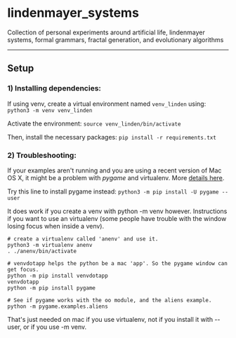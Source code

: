 # lindenmayer_systems
Collection of personal experiments around artificial life, lindenmayer systems, formal grammars, fractal generation, and evolutionary algorithms

---

## Setup

### 1) Installing dependencies:

If using venv, create a virtual environment named `venv_linden` using:
`python3 -m venv venv_linden`

Activate the environment: 
`source venv_linden/bin/activate`

Then, install the necessary packages: 
`pip install -r requirements.txt`

### 2) Troubleshooting:

If your examples aren't running and you are using a recent version of Mac OS X, it might be a problem with *pygame* and virtualenv. More [details here](https://github.com/pygame/pygame/issues/203#issuecomment-365798598).   

Try this line to install pygame instead: 
`python3 -m pip install -U pygame --user`

It does work if you create a venv with python -m venv however. Instructions if you want to use an virtualenv (some people have trouble with the window losing focus when inside a venv).

```
# create a virtualenv called 'anenv' and use it.
python3 -m virtualenv anenv
. ./anenv/bin/activate

# venvdotapp helps the python be a mac 'app'. So the pygame window can get focus.
python -m pip install venvdotapp
venvdotapp
python -m pip install pygame

# See if pygame works with the oo module, and the aliens example.
python -m pygame.examples.aliens
```

That's just needed on mac if you use virtualenv, not if you install it with --user, or if you use -m venv.

